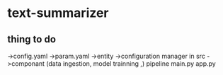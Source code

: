 # text-summarizer


## thing to do 
->config.yaml
->param.yaml
->entity
->configuration manager in src
->componant (data ingestion, model trainning ,)
pipeline
main.py
app.py
